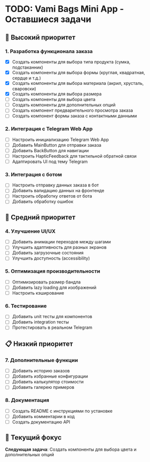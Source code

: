 # TODO: Vami Bags Mini App - Оставшиеся задачи

## 🚀 Высокий приоритет

### 1. Разработка функционала заказа
- [x] Создать компоненты для выбора типа продукта (сумка, подстаканник)
- [x] Создать компоненты для выбора формы (круглая, квадратная, сердце и т.д.)
- [x] Создать компоненты для выбора материала (акрил, хрусталь, сваровски)
- [x] Создать компоненты для выбора размера
- [ ] Создать компоненты для выбора цвета
- [ ] Создать компоненты для дополнительных опций
- [ ] Создать компонент предварительного просмотра заказа
- [ ] Создать компонент формы заказа с контактными данными

### 2. Интеграция с Telegram Web App
- [ ] Настроить инициализацию Telegram Web App
- [ ] Добавить MainButton для отправки заказа
- [ ] Добавить BackButton для навигации
- [ ] Настроить HapticFeedback для тактильной обратной связи
- [ ] Адаптировать UI под тему Telegram

### 3. Интеграция с ботом
- [ ] Настроить отправку данных заказа в бот
- [ ] Добавить валидацию данных на фронтенде
- [ ] Настроить обработку ответов от бота
- [ ] Добавить обработку ошибок

## 🔧 Средний приоритет

### 4. Улучшение UI/UX
- [ ] Добавить анимации переходов между шагами
- [ ] Улучшить адаптивность для разных экранов
- [ ] Добавить загрузочные состояния
- [ ] Улучшить доступность (accessibility)

### 5. Оптимизация производительности
- [ ] Оптимизировать размер бандла
- [ ] Добавить lazy loading для изображений
- [ ] Настроить кэширование

### 6. Тестирование
- [ ] Добавить unit тесты для компонентов
- [ ] Добавить integration тесты
- [ ] Протестировать в реальном Telegram

## 📋 Низкий приоритет

### 7. Дополнительные функции
- [ ] Добавить историю заказов
- [ ] Добавить избранные конфигурации
- [ ] Добавить калькулятор стоимости
- [ ] Добавить галерею примеров

### 8. Документация
- [ ] Создать README с инструкциями по установке
- [ ] Добавить комментарии в код
- [ ] Создать документацию API

## 🎯 Текущий фокус

**Следующая задача**: Создать компоненты для выбора цвета и дополнительных опций 